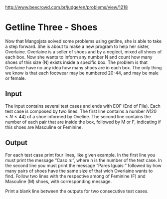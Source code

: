http://www.beecrowd.com.br/judge/en/problems/view/1218

# Getline Three - Shoes

Now that Mangojata solved some problems using getline, she is able to take a
step forward. She is about to make a new program to help her sister,
Overlaine. Overlaine is a seller of shoes and by a neglect, mixed all shoes of
each box. Now she wants to inform any number N and count how many shoes of
this size (N) exists inside a specific box. The problem is that Overlaine have
no any idea how many shoes are in each box. The only thing we know is that
each footwear may be numbered $20$-$44$, and may be male or female.

## Input

The input contains several test cases and ends with EOF (End of File). Each
test case is composed by two lines. The first line contains a number $N (20
\leq N \leq 44)$ of a shoe informed by Oveline. The second line contains the
number of each pair that are inside the box, followed by M or F, indicating if
this shoes are Masculine or Feminine.

## Output

For each test case print four lines, like given example. In the first line you
must print the message “Caso n:”, where n is the number of the test case. In
the second line you must print the message “Pares Iguais:” followed by how
many pairs of shoes have the same size of that wich Overlaine wants to find.
Follow two lines with the respective among of Feminine (F) and Masculine (M)
shoes, with corresponding message.

Print a blank line between the outputs for two consecutive test cases.
